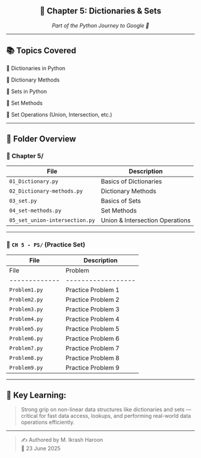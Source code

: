 <div align="center">
  <h2>📗 Chapter 5: Dictionaries & Sets</h2>
  <p><i>Part of the Python Journey to Google 🚀</i></p>
</div>

---

## 📚 Topics Covered

🔹 Dictionaries in Python  

🔹 Dictionary Methods  

🔹 Sets in Python  

🔹 Set Methods  

🔹 Set Operations (Union, Intersection, etc.)

---

## 📁 Folder Overview

### 📂 Chapter 5/
| File | Description |
|------|-------------|
| `01_Dictionary.py` | Basics of Dictionaries |
| `02_Dictionary-methods.py` | Dictionary Methods |
| `03_set.py` | Basics of Sets |
| `04_set-methods.py` | Set Methods |
| `05_set_union-intersection.py` | Union & Intersection Operations |

---

### 📂 `CH 5 - PS/` (Practice Set)

| File | Description |
|------|-------------|
| File          | Problem            |
| ------------- | ------------------ |
| `Problem1.py` | Practice Problem 1 |
| `Problem2.py` | Practice Problem 2 |
| `Problem3.py` | Practice Problem 3 |
| `Problem4.py` | Practice Problem 4 |
| `Problem5.py` | Practice Problem 5 |
| `Problem6.py` | Practice Problem 6 |
| `Problem7.py` | Practice Problem 7 |
| `Problem8.py` | Practice Problem 8 |
| `Problem9.py` | Practice Problem 9 |

---

## 🧠 Key Learning:
> Strong grip on non-linear data structures like dictionaries and sets — critical for fast data access, lookups, and performing real-world data operations efficiently.

---

> ✍️ Authored by M. Ikrash Haroon  
> 📅 23 June 2025
